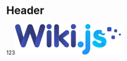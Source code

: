 <!-- TITLE: Testing 1 -->
<!-- SUBTITLE: A quick summary of Testing 1 -->

# Header
123![Logo](/uploads/logo.png "Logo")